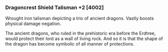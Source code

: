 ### Dragoncrest Shield Talisman +2 [4002]

Wrought iron talisman depicting a trio of ancient dragons. Vastly boosts physical damage negation.

The ancient dragons, who ruled in the prehistoric era before the Erdtree, would protect their lord as a wall of living rock. And so it is that the shape of the dragon has become symbolic of all manner of protections.